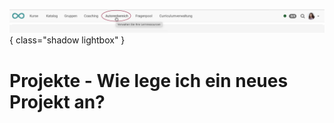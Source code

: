![bereiche_autorenbereich_v1_de.png](assets/bereiche_autorenbereich_v1_de.png){ class="shadow lightbox" }

# Projekte - Wie lege ich ein neues Projekt an?
